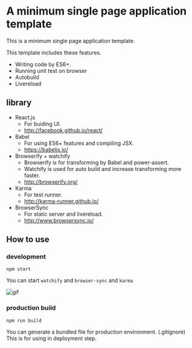 # A minimum single page application template

This is a minimum single page application template.

This template includes these features.

* Writing code by ES6+.
* Running unit test on browser
* Autobuild
* Livereload

## library

* React.js
    * For buiding UI.
    * http://facebook.github.io/react/
* Babel
    * For using ES6+ features and compiling JSX.
    * https://babeljs.io/
* Browserify + watchify
    * Browserify is for transforming by Babel and power-assert.
    * Watchify is used for auto build and increase transforming more faster.
    * http://browserify.org/
* Karma
    * For test runner.
    * http://karma-runner.github.io/
* BrowserSync
    * For static server and livereload.
    * http://www.browsersync.io/

## How to use

### development

```
npm start
```

You can start `watchify` and `browser-sync` and `karma`

![gif](http://i.gyazo.com/f906464bfb325437c5c905f80a5b976d.gif)

### production build

```
npm run build
```

You can generate a bundled file for production environment. (.gitignore)
This is for using in deployment step.

